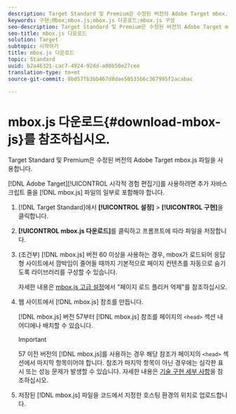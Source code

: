 ```yaml
---
description: Target Standard 및 Premium은 수정된 버전의 Adobe Target mbox.js 파일을 사용합니다.
keywords: 구현;Mbox;mbox.js;mbox.js 다운로드;mbox.js 구성
seo-description: Target Standard 및 Premium은 수정된 버전의 Adobe Target mbox.js 파일을 사용합니다.
seo-title: mbox.js 다운로드
solution: Target
subtopic: 시작하기
title: mbox.js 다운로드
topic: Standard
uuid: b2a46321-cac7-4924-92dd-a80b50e27cee
translation-type: tm+mt
source-git-commit: 8bd57fb3bb467d8dae50535b6c367995f2acabac

---
```



# mbox.js 다운로드{#download-mbox-js}를 참조하십시오.

Target Standard 및 Premium은 수정된 버전의 Adobe Target mbox.js 파일을 사용합니다.

[!DNL Adobe Target][!UICONTROL  시각적 경험 편집기]를 사용하려면 추가 자바스크립트 줄을 [!DNL mbox.js] 파일의 일부로 포함해야 합니다.

1. [!DNL Target Standard]에서 **[!UICONTROL 설정]** &gt; **[!UICONTROL 구현]**&#x200B;을 클릭합니다.
1. **[!UICONTROL mbox.js 다운로드]**&#x200B;를 클릭하고 프롬프트에 따라 파일을 저장합니다.
1. (조건부) [!DNL mbox.js] 버전 60 이상을 사용하는 경우, mbox가 로드되어 응답형 사이트에서 깜박임이 줄어들 때까지 기본적으로 페이지 컨텐츠를 자동으로 숨기도록 라이브러리를 구성할 수 있습니다.

   자세한 내용은 [mbox.js 고급 설정](../../../c-implementing-target/c-implementing-target-for-client-side-web/t-mbox-download/advanced-mboxjs-settings.md#reference_A9C8DAC6DF7743EDBCF1D71F8F20843C)에서 "페이지 로드 플리커 억제"를 참조하십시오.

1. 웹 사이트에서 [!DNL mbox.js] 참조를 만듭니다.

   [!DNL mbox.js] 버전 57부터 [!DNL mbox.js] 참조를 페이지의 `<head>` 섹션 내 어디에나 배치할 수 있습니다.

   >[!IMPORTANT]
   >
   >57 이전 버전의 [!DNL mbox.js]를 사용하는 경우 해당 참조가 페이지의 `<head>` 섹션에서 마지막 항목이어야 합니다. 참조가 마지막 항목이 아닌 경우에는 심각한 표시 또는 성능 문제가 발생할 수 있습니다. 자세한 내용은 [기술 구현 세부 사항](https://marketing.adobe.com/resources/help/en_US/target/ov/c_mbox_technical.html)을 참조하십시오.

1. 저장된 [!DNL mbox.js] 파일을 코드에서 지정한 호스팅 환경의 위치로 업로드합니다.
